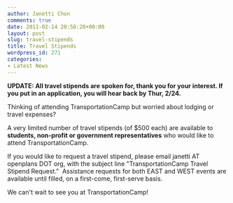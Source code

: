 ```yaml
---
author: Janetti Chon
comments: true
date: 2011-02-14 20:58:20+00:00
layout: post
slug: travel-stipends
title: Travel Stipends
wordpress_id: 271
categories:
- Latest News
---
```


**UPDATE: All travel stipends are spoken for, thank you for your interest. If you put in an application, you will hear back by Thur, 2/24.**

Thinking of attending TransportationCamp but worried about lodging or travel expenses?

A very limited number of travel stipends (of $500 each) are available to **students, non-profit or government representatives** who would like to attend TransportationCamp.

If you would like to request a travel stipend, please email janetti AT openplans DOT org, with the subject line "TransportationCamp Travel Stipend Request."  Assistance requests for both EAST and WEST events are available until filled, on a first-come, first-serve basis.

We can't wait to see you at TransportationCamp!
